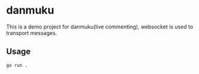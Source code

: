 # danmuku

This is a demo project for danmuku(live commenting), websocket is used to transport messages.

## Usage
```
go run .
```